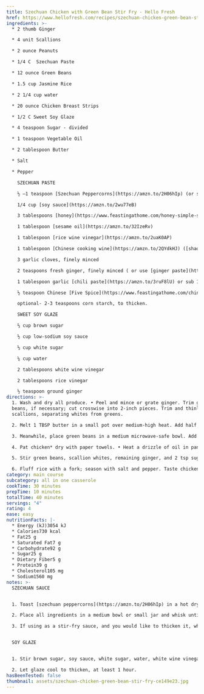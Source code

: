 ```yaml
---
title: Szechuan Chicken with Green Bean Stir Fry - Hello Fresh
href: https://www.hellofresh.com/recipes/szechuan-chicken-green-bean-stir-fry-5ea7117086b8b04df30b20d4
ingredients: >-
  * 2 thumb Ginger

  * 4 unit Scallions  

  * 2 ounce Peanuts

  * 1/4 C  Szechuan Paste

  * 12 ounce Green Beans

  * 1.5 cup Jasmine Rice

  * 2 1/4 cup water

  * 20 ounce Chicken Breast Strips

  * 1/2 C Sweet Soy Glaze

  * 4 teaspoon Sugar - divided

  * 1 teaspoon Vegetable Oil

  * 2 tablespoon Butter

  * Salt

  * Pepper

    SZECHUAN PASTE

    ½ –1 teaspoon [Szechuan Peppercorns](https://amzn.to/2H06hIp) (or sub black [peppercorns](https://amzn.to/33OwJhv))

    1/4 cup [soy sauce](https://amzn.to/2wu77eB)

    3 tablespoons [honey](https://www.feastingathome.com/honey-simple-syrup/)

    1 tablespoon [sesame oil](https://amzn.to/32IzeRv)

    1 tablespoon [rice wine vinegar](https://amzn.to/2uaK0AP)

    1 tablespoon [Chinese cooking wine](https://amzn.to/2QYdkHJ) ([shaoxing](https://amzn.to/2QYdkHJ)) or [mirin](https://amzn.to/2tGs8RE) (both optional)

    3 garlic cloves, finely minced

    2 teaspoons fresh ginger, finely minced ( or use [ginger paste](https://amzn.to/2QYbR4b))

    1 tablespoon garlic [chili paste](https://amzn.to/3ruF8lU) or sub 1 teaspoon chili flakes

    ½ teaspoon Chinese [Five Spice](https://www.feastingathome.com/chinese-five-spice/)

    optional- 2-3 teaspoons corn starch, to thicken.

    SWEET SOY GLAZE

    ⅔ cup brown sugar

    ½ cup low-sodium soy sauce

    ⅓ cup white sugar

    ¼ cup water

    2 tablespoons white wine vinegar

    2 tablespoons rice vinegar

    ½ teaspoon ground ginger
directions: >-
  1. Wash and dry all produce. • Peel and mince or grate ginger. Trim green
  beans, if necessary; cut crosswise into 2-inch pieces. Trim and thinly slice
  scallions, separating whites from greens.

  2. Melt 1 TBSP butter in a small pot over medium-high heat. Add half the ginger; cook, stirring, until fragrant, 1 minute. • Stir in rice, 2¼ cups water, and a big pinch of salt. Bring to a boil, then cover and reduce to a low simmer. Cook until rice is tender, 15-18 minutes. Keep covered off heat until ready to serve. 

  3. Meanwhile, place green beans in a medium microwave-safe bowl. Add a splash of water, then cover with plastic wrap. Microwave until tender, 1-2 minutes. Uncover, drain, and set aside. • Heat a large, preferably nonstick, pan over medium-high heat. Add peanuts, 1 tsp sugar, and 2TBS water. Cook, stirring, until water has evaporated and peanuts are coated and lightly toasted, 3-5 minutes. Turn off heat; transfer to a small bowl. Wash out pan. 

  4. Pat chicken* dry with paper towels. • Heat a drizzle of oil in pan used for peanuts over medium-high heat. Add chicken and cook, stirring occasionally, until browned and cooked through, 4-6 minutes.

  5. Stir green beans, scallion whites, remaining ginger, and 2 tsp sugar into pan with chicken. Cook, scraping up any browned bits from bottom of pan, until ginger is fragrant, 1 minute. • Stir in Szechuan paste, sweet soy glaze, and 1/3 cup water. Cook, stirring, until everything is thoroughly coated in sauce, 1-2 minutes. Remove pan from heat. • TIP: If ginger and scallions begin to brown too quickly, reduce heat to medium low.

  6. Fluff rice with a fork; season with salt and pepper. Taste chicken stir-fry and season with salt and pepper. • Divide rice between bowls and top with chicken stir-fry. Sprinkle with scallion greens and peanuts. Serve.
category: main course
subcategory: all in one casserole
cookTime: 30 minutes
prepTime: 10 minutes
totalTime: 40 minutes
servings: "4"
rating: 4
ease: easy
nutritionFacts: |-
  * Energy (kJ)3054 kJ
  * Calories730 kcal
  * Fat25 g
  * Saturated Fat7 g
  * Carbohydrate92 g
  * Sugar25 g
  * Dietary Fiber5 g
  * Protein39 g
  * Cholesterol105 mg
  * Sodium1560 mg
notes: >-
  SZECHUAN SAUCE


  1. Toast [szechuan peppercorns](https://amzn.to/2H06hIp) in a hot dry skillet over medium heat, until fragrant, about 1-2 minutes. Crush.

  2. Place all ingredients in a medium bowl or small jar and whisk until well combined.

  3. If using as a stir-fry sauce, and you would like to thicken it, whisk in 2 teaspoons cornstarch.


  SOY GLAZE


  1. Stir brown sugar, soy sauce, white sugar, water, white wine vinegar, rice vinegar, and ground ginger together in a saucepan; bring to a boil, reduce heat to medium-low, and cook until reduced in volume by half, about 30 minutes.

  2. Let glaze cool to thicken, at least 1 hour.
hasBeenTested: false
thumbnail: assets/szechuan-chicken-green-bean-stir-fry-ce149e23.jpg
---
```

